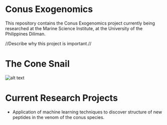 # Conus Exogenomics
This repository contains the Conus Exogenomics project currently being researched at the Marine Science Institute, at the University of the Philippines Diliman. 

//Describe why this project is important.//

# The Cone Snail

![alt text](http://d3lp4xedbqa8a5.cloudfront.net/s3/digital-cougar-assets/AusGeo/2014/03/17/38943/cone-snail-australian-geographic.jpg)

# Current Research Projects

* Application of machine learning techniques to discover structure of new peptides in the venom of the conus species.
